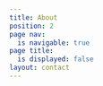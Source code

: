 ```yaml
---
title: About
position: 2
page nav:
  is navigable: true
page title:
  is displayed: false
layout: contact
---
```


